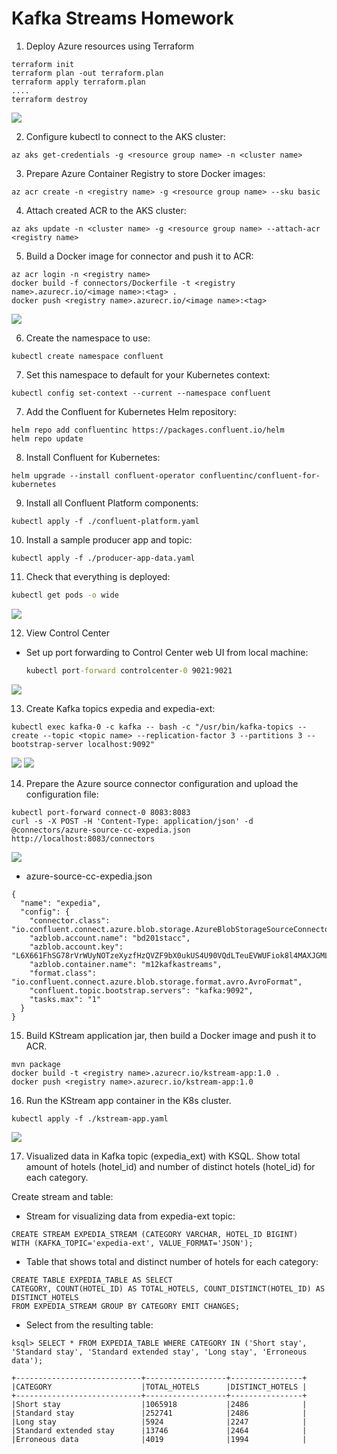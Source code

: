 # Kafka Streams Homework 
 
1. Deploy Azure resources using Terraform
 ```
 terraform init
 terraform plan -out terraform.plan
 terraform apply terraform.plan
 ....
 terraform destroy
 ```

![](screens/1.png)
  
2. Configure kubectl to connect to the AKS cluster: 

  ```
az aks get-credentials -g <resource group name> -n <cluster name> 
  ```

3. Prepare Azure Container Registry to store Docker images: 

  ```
az acr create -n <registry name> -g <resource group name> --sku basic 
  ```

4. Attach created ACR to the AKS cluster: 

  ```
az aks update -n <cluster name> -g <resource group name> --attach-acr <registry name> 
  ```

5. Build a Docker image for connector and push it to ACR: 

  ```
az acr login -n <registry name> 
docker build -f connectors/Dockerfile -t <registry name>.azurecr.io/<image name>:<tag> . 
docker push <registry name>.azurecr.io/<image name>:<tag> 
  ```
![](screens/2.png)

6. Create the namespace to use: 

  ```
kubectl create namespace confluent 
 ```

7. Set this namespace to default for your Kubernetes context:

 ```
kubectl config set-context --current --namespace confluent 
  ```
7. Add the Confluent for Kubernetes Helm repository:
 
 ```
helm repo add confluentinc https://packages.confluent.io/helm 
helm repo update 
```

8. Install Confluent for Kubernetes:

```
helm upgrade --install confluent-operator confluentinc/confluent-for-kubernetes
``` 

9. Install all Confluent Platform components:

 ```
kubectl apply -f ./confluent-platform.yaml 
```

10. Install a sample producer app and topic:

```
kubectl apply -f ./producer-app-data.yaml
```
11. Check that everything is deployed:

  ```cmd
  kubectl get pods -o wide 
  ```
![](screens/3.png)

12. View Control Center

- Set up port forwarding to Control Center web UI from local machine:

  ```cmd
  kubectl port-forward controlcenter-0 9021:9021
  ```
![](screens/4.png)

13. Create Kafka topics expedia and expedia-ext: 

 ```
kubectl exec kafka-0 -c kafka -- bash -c "/usr/bin/kafka-topics --create --topic <topic name> --replication-factor 3 --partitions 3 --bootstrap-server localhost:9092" 
 ```
![](screens/6.png)
![](screens/7.png)

14. Prepare the Azure source connector configuration and upload the configuration file: 
 
 ```
kubectl port-forward connect-0 8083:8083 
curl -s -X POST -H 'Content-Type: application/json' -d @connectors/azure-source-cc-expedia.json http://localhost:8083/connectors 
 ```
![](screens/5.png)
 
* azure-source-cc-expedia.json
```
{
  "name": "expedia",
  "config": {
    "connector.class": "io.confluent.connect.azure.blob.storage.AzureBlobStorageSourceConnector",
    "azblob.account.name": "bd201stacc",
    "azblob.account.key": "L6X661FhSG78rVrWUyNOTzeXyzfHzQVZF9bX0ukUS4U90VQdLTeuEVWUFiok8l4MAXJGMLYIolTT1R1rjuNtrA==",
    "azblob.container.name": "m12kafkastreams",
    "format.class": "io.confluent.connect.azure.blob.storage.format.avro.AvroFormat",
    "confluent.topic.bootstrap.servers": "kafka:9092",
    "tasks.max": "1"
  }
}
```

15. Build KStream application jar, then build a Docker image and push it to ACR. 

 ```
mvn package 
docker build -t <registry name>.azurecr.io/kstream-app:1.0 . 
docker push <registry name>.azurecr.io/kstream-app:1.0 
 ```
 
16. Run the KStream app container in the K8s cluster. 

 ```
kubectl apply -f ./kstream-app.yaml 
 ```
 ![](screens/8.png)
 
17. Visualized data in Kafka topic (expedia_ext) with KSQL. Show total amount of hotels (hotel_id) and number of distinct hotels (hotel_id) for each category.
  
Create stream and table:  
 
* Stream for visualizing data from expedia-ext topic: 
```
CREATE STREAM EXPEDIA_STREAM (CATEGORY VARCHAR, HOTEL_ID BIGINT) 
WITH (KAFKA_TOPIC='expedia-ext', VALUE_FORMAT='JSON'); 
 ```
* Table that shows total and distinct number of hotels for each category: 
 ```
CREATE TABLE EXPEDIA_TABLE AS SELECT 
CATEGORY, COUNT(HOTEL_ID) AS TOTAL_HOTELS, COUNT_DISTINCT(HOTEL_ID) AS DISTINCT_HOTELS 
FROM EXPEDIA_STREAM GROUP BY CATEGORY EMIT CHANGES; 
  ```
* Select from the resulting table: 

```
ksql> SELECT * FROM EXPEDIA_TABLE WHERE CATEGORY IN ('Short stay', 'Standard stay', 'Standard extended stay', 'Long stay', 'Erroneous data'); 
```

```
+----------------------------+------------------+----------------+ 
|CATEGORY                    |TOTAL_HOTELS      |DISTINCT_HOTELS | 
+----------------------------+------------------+----------------+ 
|Short stay                  |1065918           |2486            | 
|Standard stay               |252741            |2486            | 
|Long stay                   |5924              |2247            | 
|Standard extended stay      |13746             |2464            | 
|Erroneous data              |4019              |1994            | 

 ```
